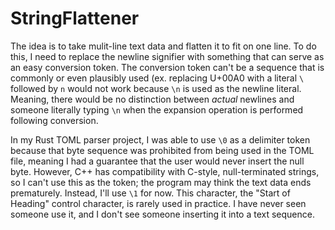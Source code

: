 # StringFlattener

The idea is to take mulit-line text data and flatten it to fit on one line. To do this, I need to replace the newline signifier with something that can serve as an easy conversion token. The conversion token can't be a sequence that is commonly or even plausibly used (ex. replacing U+00A0 with a literal `\` followed by `n` would not work because `\n` is used as the newline literal. Meaning, there would be no distinction between *actual* newlines and someone literally typing `\n` when the expansion operation is performed following conversion.

In my Rust TOML parser project, I was able to use `\0` as a delimiter token because that byte sequence was prohibited from being used in the TOML file, meaning I had a guarantee that the user would never insert the null byte. However, C++ has compatibility with C-style, null-terminated strings, so I can't use this as the token; the program may think the text data ends prematurely. Instead, I'll use `\1` for now. This character, the "Start of Heading" control character, is rarely used in practice. I have never seen someone use it, and I don't see someone inserting it into a text sequence.
